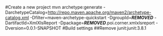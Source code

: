 #Create a new project
mvn archetype:generate -DarchetypeCatalog=http://repo.maven.apache.org/maven2/archetype-catalog.xml -Dfilter=maven-archetype-quickstart -DgroupId=***REMOVED*** -DartifactId=XmlXlsReport -Dpackage=***REMOVED***.poi.corner.xmlxlsreport -Dversion=0.0.1-SNAPSHOT
#Build settings
##Remove junit:junit:3.8.1